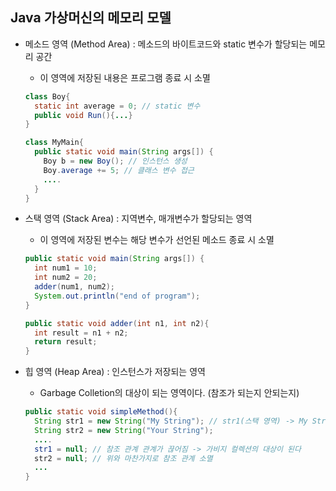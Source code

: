 ## Java 가상머신의 메모리 모델

- 메소드 영역 (Method Area) : 메소드의 바이트코드와 static 변수가 할당되는 메모리 공간
    -  이 영역에 저장된 내용은 프로그램 종료 시 소멸
    ```java
    class Boy{
      static int average = 0; // static 변수
      public void Run(){...}
    }
    
    class MyMain{
      public static void main(String args[]) {
        Boy b = new Boy(); // 인스턴스 생성
        Boy.average += 5; // 클래스 변수 접근
        ....
      }
    }
    ```
    
- 스택 영역 (Stack Area) : 지역변수, 매개변수가 할당되는 영역
    - 이 영역에 저장된 변수는 해당 변수가 선언된 메소드 종료 시 소멸
    ```java
    public static void main(String args[]) {
      int num1 = 10;
      int num2 = 20;
      adder(num1, num2);
      System.out.println("end of program");
    }
    
    public static void adder(int n1, int n2){
      int result = n1 + n2;
      return result;
    }
    ```
    
 - 힙 영역 (Heap Area) : 인스턴스가 저장되는 영역
    - Garbage Colletion의 대상이 되는 영역이다. (참조가 되는지 안되는지)
    ```java
    public static void simpleMethod(){
      String str1 = new String("My String"); // str1(스택 영역) -> My String은 인스턴스(힙 영역)
      String str2 = new String("Your String");
      ....
      str1 = null; // 참조 관계 관계가 끊어짐 -> 가비지 컬렉션의 대상이 된다
      str2 = null; // 위와 마찬가지로 참조 관계 소멸
      ...
    }
    ```
